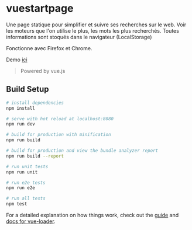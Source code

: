 # vuestartpage

Une page statique pour simplifier et suivre ses recherches sur le web.
Voir les moteurs que l'on utilise le plus, les mots les plus recherchés.
Toutes informations sont stoqués dans le navigateur (LocalStorage)
   
Fonctionne avec Firefox et Chrome.

Demo [ici](http://app.tisseurdetoile.net/)

> Powered by vue.js

## Build Setup

``` bash
# install dependencies
npm install

# serve with hot reload at localhost:8080
npm run dev

# build for production with minification
npm run build

# build for production and view the bundle analyzer report
npm run build --report

# run unit tests
npm run unit

# run e2e tests
npm run e2e

# run all tests
npm test
```

For a detailed explanation on how things work, check out the [guide](http://vuejs-templates.github.io/webpack/) and [docs for vue-loader](http://vuejs.github.io/vue-loader).
